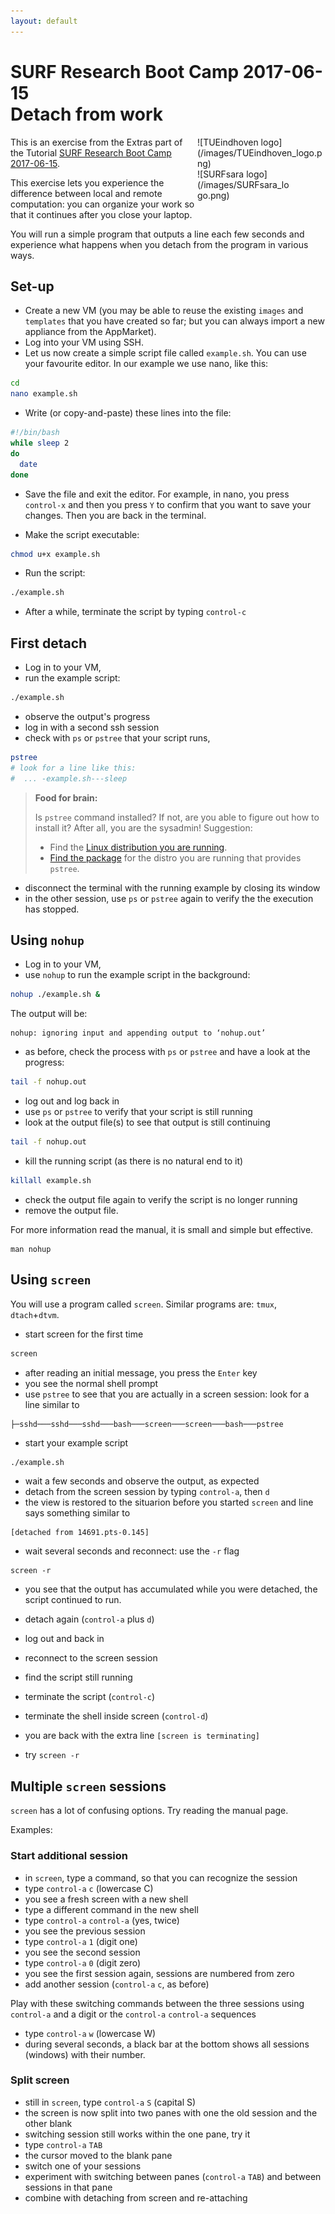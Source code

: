 ```yaml
---
layout: default
---
```


# SURF Research Boot Camp 2017-06-15  <br/> Detach from work 

<div style="float:right;max-width:205px;" markdown="1">
![TUEindhoven logo](/images/TUEindhoven_logo.png)

<div style="max-width:150px;" markdown="1">
![SURFsara logo](/images/SURFsara_logo.png)
</div>
</div>

This is an exercise from the Extras part of the Tutorial [SURF Research Boot Camp 2017-06-15](.).

This exercise lets you experience the difference between local and remote computation: you can organize your work so that it continues after you close your laptop.

You will run a simple program that outputs a line each few seconds and experience what happens when you detach from the program in various ways.

## Set-up

- Create a new VM (you may be able to reuse the existing `images` and `templates` that you have created so far; but you can always import a new appliance from the AppMarket).
- Log into your VM using SSH.
- Let us now create a simple script file called `example.sh`. You can use your favourite editor. In our example we use nano, like this: 

```bash
cd
nano example.sh
```

- Write (or copy-and-paste) these lines into the file:

```bash
#!/bin/bash
while sleep 2
do
  date
done
```

- Save the file and exit the editor. For example, in nano, you press `control-x` and then you press `Y` to confirm that you want to save your changes. Then you are back in the terminal.

- Make the script executable:

```bash
chmod u+x example.sh
```

- Run the script:

```bash
./example.sh
```

- After a while, terminate the script by typing `control-c`

## First detach

- Log in to your VM,
- run the example script:

```bash
./example.sh
```

- observe the output's progress
- log in with a second ssh session
- check with `ps` or `pstree` that your script runs,

```bash
pstree
# look for a line like this:
#  ... -example.sh---sleep
```

> **Food for brain:**
>
> Is `pstree` command installed? If not, are you able to figure out how to install it? After all, you are the sysadmin!
> Suggestion:
> * Find the [Linux distribution you are running](https://www.cyberciti.biz/faq/find-linux-distribution-name-version-number/).
> * [Find the package](https://packages.ubuntu.com/) for the distro you are running that provides `pstree`.

- disconnect the terminal with the running example by closing its window
- in the other session, use `ps` or `pstree` again to verify the the execution has stopped.

## Using `nohup`

- Log in to your VM,
- use `nohup` to run the example script in the background:

```bash
nohup ./example.sh &
```

The output will be:

```
nohup: ignoring input and appending output to ‘nohup.out’
```

- as before, check the process with `ps` or `pstree` and have a look at the progress:

```bash
tail -f nohup.out
```

- log out and log back in
- use `ps` or `pstree` to verify that your script is still running
- look at the output file(s) to see that output is still continuing

```bash
tail -f nohup.out
```

- kill the running script (as there is no natural end to it)

```bash
killall example.sh
```

- check the output file again to verify the script is no longer running
- remove the output file.

For more information read the manual, it is small and simple but effective. 

```
man nohup
```

## Using `screen`

You will use a program called `screen`. Similar programs are:  `tmux`, `dtach`+`dtvm`.

- start screen for the first time

```bash
screen
```

- after reading an initial message, you press the `Enter` key
- you see the normal shell prompt
- use `pstree` to see that you are actually in a screen session: look for a line similar to

```
├─sshd───sshd───sshd───bash───screen───screen───bash───pstree

```

- start your example script

```bash
./example.sh
```

- wait a few seconds and observe the output, as expected
- detach from the screen session by typing `control-a`, then `d`
- the view is restored to the situarion before you started `screen` and line says something similar to
 
``` 
[detached from 14691.pts-0.145]
```

- wait several seconds and reconnect: use the `-r` flag

```
screen -r
```

- you see that the output has accumulated while you were detached, the script continued to run. 
- detach again (`control-a` plus `d`)
- log out and back in
- reconnect to the screen session
- find the script still running

- terminate the script (`control-c`)
- terminate the shell inside screen (`control-d`)
- you are back with the extra line `[screen is terminating]`
- try `screen -r`

## Multiple `screen` sessions

`screen` has a lot of confusing options. Try reading the manual page.

Examples:

### Start additional session

- in `screen`, type a command, so that you can recognize the session 
- type `control-a` `c` (lowercase C)
- you see a fresh screen with a new shell
- type a different command in the new shell
- type `control-a` `control-a` (yes, twice)
- you see the previous session
- type `control-a` `1` (digit one)
- you see the second session 
- type `control-a` `0` (digit zero)
- you see the first session again, sessions are numbered from zero
- add another session (`control-a` `c`, as before)

Play with these switching commands between the three sessions using `control-a` and a digit or the `control-a` `control-a` sequences

- type `control-a` `w` (lowercase W)
- during several seconds, a black bar at the bottom shows all sessions (windows) with their number.

### Split screen

- still in `screen`, type `control-a` `S` (capital S)
- the screen is now split into two panes with one the old session and the other blank
- switching session still works within the one pane, try it
- type `control-a` `TAB`
- the cursor moved to the blank pane
- switch one of your sessions
- experiment with switching between panes (`control-a` `TAB`) and between sessions in that pane
- combine with detaching from screen and re-attaching
